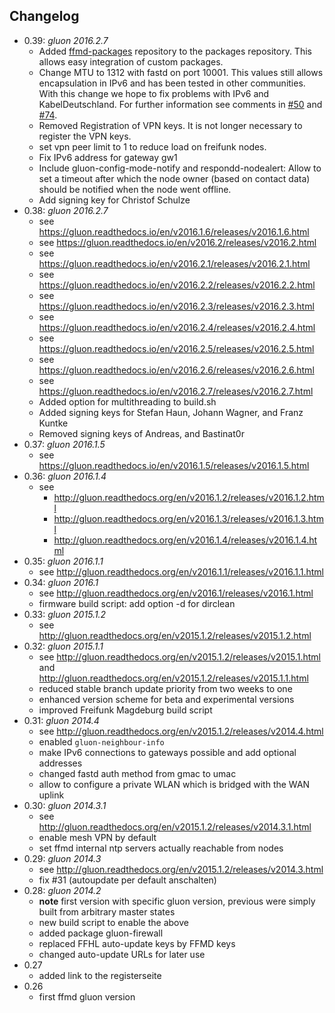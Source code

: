 
Changelog
---------
* 0.39: *gluon 2016.2.7*
  * Added [ffmd-packages](https://github.com/FreifunkMD/ffmd-packages) repository to the packages repository. This allows easy integration of custom packages.
  * Change MTU to 1312 with fastd on port 10001. This values still allows encapsulation in IPv6 and has been tested in other communities. With this change we hope to fix problems with IPv6 and KabelDeutschland. For further information see comments in [#50](https://github.com/FreifunkMD/site-ffmd/issues/50#issuecomment-412204836) and [#74](https://github.com/FreifunkMD/site-ffmd/pull/74#issuecomment-412209935).
  * Removed Registration of VPN keys. It is not longer necessary to register the VPN keys.
  * set vpn peer limit to 1 to reduce load on freifunk nodes.
  * Fix IPv6 address for gateway gw1
  * Include gluon-config-mode-notify and respondd-nodealert: Allow to set a timeout after which the node owner (based on contact data) should be notified when the node went offline.
  * Add signing key for Christof Schulze
* 0.38: *gluon 2016.2.7*
  * see https://gluon.readthedocs.io/en/v2016.1.6/releases/v2016.1.6.html
  * see https://gluon.readthedocs.io/en/v2016.2/releases/v2016.2.html
  * see https://gluon.readthedocs.io/en/v2016.2.1/releases/v2016.2.1.html
  * see https://gluon.readthedocs.io/en/v2016.2.2/releases/v2016.2.2.html
  * see https://gluon.readthedocs.io/en/v2016.2.3/releases/v2016.2.3.html
  * see https://gluon.readthedocs.io/en/v2016.2.4/releases/v2016.2.4.html
  * see https://gluon.readthedocs.io/en/v2016.2.5/releases/v2016.2.5.html
  * see https://gluon.readthedocs.io/en/v2016.2.6/releases/v2016.2.6.html
  * see https://gluon.readthedocs.io/en/v2016.2.7/releases/v2016.2.7.html
  * Added option for multithreading to build.sh
  * Added signing keys for Stefan Haun, Johann Wagner, and Franz Kuntke
  * Removed signing keys of Andreas, and Bastinat0r
* 0.37: *gluon 2016.1.5*
  * see https://gluon.readthedocs.io/en/v2016.1.5/releases/v2016.1.5.html
* 0.36: *gluon 2016.1.4*
  * see
    * http://gluon.readthedocs.org/en/v2016.1.2/releases/v2016.1.2.html
    * http://gluon.readthedocs.org/en/v2016.1.3/releases/v2016.1.3.html
    * http://gluon.readthedocs.org/en/v2016.1.4/releases/v2016.1.4.html
* 0.35: *gluon 2016.1.1*
  * see http://gluon.readthedocs.org/en/v2016.1.1/releases/v2016.1.1.html
* 0.34: *gluon 2016.1*
  * see http://gluon.readthedocs.org/en/v2016.1/releases/v2016.1.html
  * firmware build script: add option -d for dirclean
* 0.33: *gluon 2015.1.2*
  * see http://gluon.readthedocs.org/en/v2015.1.2/releases/v2015.1.2.html
* 0.32: *gluon 2015.1.1*
  * see http://gluon.readthedocs.org/en/v2015.1.2/releases/v2015.1.html and http://gluon.readthedocs.org/en/v2015.1.2/releases/v2015.1.1.html
  * reduced stable branch update priority from two weeks to one
  * enhanced version scheme for beta and experimental versions
  * improved Freifunk Magdeburg build script
* 0.31: *gluon 2014.4*
  * see http://gluon.readthedocs.org/en/v2015.1.2/releases/v2014.4.html
  * enabled `gluon-neighbour-info`
  * make IPv6 connections to gateways possible and add optional addresses
  * changed fastd auth method from gmac to umac
  * allow to configure a private WLAN which is bridged with the WAN uplink
* 0.30: *gluon 2014.3.1*
  * see http://gluon.readthedocs.org/en/v2015.1.2/releases/v2014.3.1.html
  * enable mesh VPN by default
  * set ffmd internal ntp servers actually reachable from nodes
* 0.29: *gluon 2014.3*
  * see http://gluon.readthedocs.org/en/v2015.1.2/releases/v2014.3.html
  * fix #31 (autoupdate per default anschalten)
* 0.28: *gluon 2014.2*
  * **note** first version with specific gluon version, previous were
    simply built from arbitrary master states
  * new build script to enable the above
  * added package gluon-firewall
  * replaced FFHL auto-update keys by FFMD keys
  * changed auto-update URLs for later use
* 0.27
  * added link to the registerseite
* 0.26
  * first ffmd gluon version
